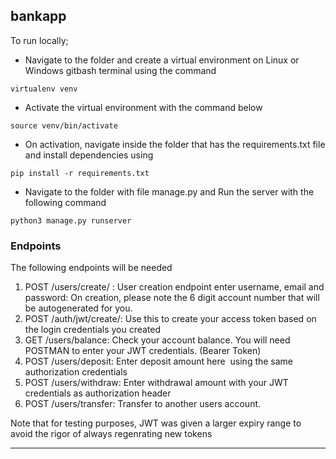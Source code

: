## bankapp 

To run locally;

*   Navigate to the folder and create a virtual environment on Linux or Windows gitbash terminal using the command 

```plaintext
virtualenv venv 
```

*   Activate the virtual environment with the command below 

```plaintext
source venv/bin/activate 
```

*   On activation, navigate inside the folder that has the requirements.txt file and install dependencies using 

```plaintext
pip install -r requirements.txt 
```

*   Navigate to the folder with file manage.py and Run the server with the following command

```plaintext
python3 manage.py runserver 
```

### Endpoints 

The following endpoints will be needed 

1.  POST /users/create/ : User creation endpoint enter username, email and password: On creation, please note the 6 digit account number that will be autogenerated for you. 
2.  POST /auth/jwt/create/: Use this to create your access token based on the login credentials you created 
3.  GET /users/balance: Check your account balance. You will need POSTMAN to enter your JWT credentials. (Bearer Token) 
4.  POST /users/deposit: Enter deposit amount here  using the same authorization credentials 
5.  POST /users/withdraw: Enter withdrawal amount with your JWT credentials as authorization header
6.  POST /users/transfer: Transfer to another users account.  

Note that for testing purposes, JWT was given a larger expiry range to avoid the rigor of always regenrating new tokens 

---

